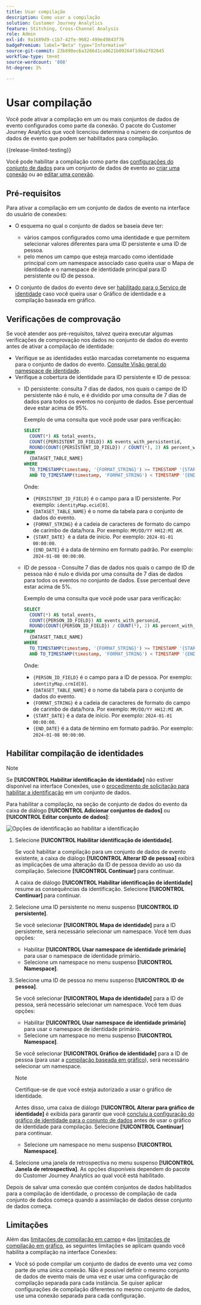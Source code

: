 ```yaml
---
title: Usar compilação
description: Como usar a compilação
solution: Customer Journey Analytics
feature: Stitching, Cross-Channel Analysis
role: Admin
exl-id: 9a1689d9-c1b7-42fe-9682-499e49843f76
badgePremium: label="Beta" type="Informative"
source-git-commit: 23b890ec6a3266d1ca0621b09264f1d6a2f82645
workflow-type: tm+mt
source-wordcount: '808'
ht-degree: 3%

---
```


# Usar compilação

Você pode ativar a compilação em um ou mais conjuntos de dados de evento configurados como parte da conexão. O pacote do Customer Journey Analytics que você licenciou determina o número de conjuntos de dados de evento que podem ser habilitados para compilação.

{{release-limited-testing}}

Você pode habilitar a compilação como parte das [configurações do conjunto de dados](/help/connections/create-connection.md#dataset-settings) para um conjunto de dados de evento ao [criar uma conexão](/help/connections/create-connection.md) ou ao [editar uma conexão](/help/connections/manage-connections.md#edit-a-connection).

## Pré-requisitos

Para ativar a compilação em um conjunto de dados de evento na interface do usuário de conexões:

* O esquema no qual o conjunto de dados se baseia deve ter:

   * vários campos configurados como uma identidade e que permitem selecionar valores diferentes para uma ID persistente e uma ID de pessoa.
   * pelo menos um campo que esteja marcado como identidade principal com um namespace associado caso queira usar o Mapa de identidade e o namespace de identidade principal para ID persistente ou ID de pessoa.

* O conjunto de dados do evento deve ser [habilitado para o Serviço de identidade](/help/stitching/faq.md#enable-a-dataset-for-the-identity-service) caso você queira usar o Gráfico de identidade e a compilação baseada em gráfico.


## Verificações de comprovação

Se você atender aos pré-requisitos, talvez queira executar algumas verificações de comprovação nos dados no conjunto de dados do evento antes de ativar a compilação de identidade:

* Verifique se as identidades estão marcadas corretamente no esquema para o conjunto de dados do evento. [Consulte Visão geral do namespace de identidade](https://experienceleague.adobe.com/pt-br/docs/experience-platform/identity/features/namespaces).
* Verifique a cobertura de identidade para ID persistente e ID de pessoa:
   * ID persistente: consulta 7 dias de dados, nos quais o campo de ID persistente não é nulo, e é dividido por uma consulta de 7 dias de dados para todos os eventos no conjunto de dados. Esse percentual deve estar acima de 95%.

     Exemplo de uma consulta que você pode usar para verificação:

     ```sql
     SELECT
       COUNT(*) AS total_events,
       COUNT({PERSISTENT_ID_FIELD}) AS events_with_persistentid,
       ROUND(COUNT({PERSISTENT_ID_FIELD}) / COUNT(*), 2) AS percent_with_persistentid_not_null
     FROM 
       {DATASET_TABLE_NAME}
     WHERE
       TO_TIMESTAMP(timestamp, '{FORMAT_STRING}') >= TIMESTAMP '{START_DATE}'
       AND TO_TIMESTAMP(timestamp, 'FORMAT_STRING') < TIMESTAMP '{END_DATE}';
     ```

     Onde:

      * `{PERSISTENT_ID_FIELD}` é o campo para a ID persistente. Por exemplo: `identityMap.ecid[0]`.
      * `{DATASET_TABLE_NAME}` é o nome da tabela para o conjunto de dados do evento.
      * `{FORMAT_STRING}` é a cadeia de caracteres de formato do campo de carimbo de data/hora. Por exemplo: `MM/DD/YY HH12:MI AM`.
      * `{START_DATE} `é a data de início. Por exemplo: `2024-01-01 00:00:00`.
      * `{END_DATE}` é a data de término em formato padrão. Por exemplo: `2024-01-08 00:00:00`.


   * ID de pessoa - Consulte 7 dias de dados nos quais o campo de ID de pessoa não é nulo e divida por uma consulta de 7 dias de dados para todos os eventos no conjunto de dados. Esse percentual deve estar acima de 5%.

     Exemplo de uma consulta que você pode usar para verificação:

     ```sql
     SELECT
       COUNT(*) AS total_events,
       COUNT({PERSON_ID_FIELD}) AS events_with_personid,
       ROUND(COUNT({PERSON_ID_FIELD}) / COUNT(*), 2) AS percent_with_personid_not_null
     FROM 
       {DATASET_TABLE_NAME}
     WHERE
       TO_TIMESTAMP(timestamp, '{FORMAT_STRING}') >= TIMESTAMP '{START_DATE}'
       AND TO_TIMESTAMP(timestamp, 'FORMAT_STRING') < TIMESTAMP '{END_DATE}';
     ```

     Onde:

      * `{PERSON_ID_FIELD}` é o campo para a ID de pessoa. Por exemplo: `identityMap.crmId[0]`.
      * `{DATASET_TABLE_NAME}` é o nome da tabela para o conjunto de dados do evento.
      * `{FORMAT_STRING}` é a cadeia de caracteres de formato do campo de carimbo de data/hora. Por exemplo: `MM/DD/YY HH12:MI AM`.
      * `{START_DATE}` é a data de início. Por exemplo: `2024-01-01 00:00:00`.
      * `{END_DATE}` é a data de término em formato padrão. Por exemplo: `2024-01-08 00:00:00`.



## Habilitar compilação de identidades

>[!NOTE]
>
>Se **[!UICONTROL Habilitar identificação de identidade]** não estiver disponível na interface Conexões, use o [procedimento de solicitação para habilitar a identificação](/help/stitching/use-stitching.md) em um conjunto de dados.



Para habilitar a compilação, na seção de conjunto de dados do evento da caixa de diálogo **[!UICONTROL Adicionar conjuntos de dados]** ou **[!UICONTROL Editar conjunto de dados]**:

![Opções de identificação ao habilitar a identificação](assets/identity-stitching-ui.png)

1. Selecione **[!UICONTROL Habilitar identificação de identidade]**.

   Se você habilitar a compilação para um conjunto de dados de evento existente, a caixa de diálogo **[!UICONTROL Alterar ID de pessoa]** exibirá as implicações de uma alteração da ID de pessoa devido ao uso da compilação. Selecione **[!UICONTROL Continuar]** para continuar.

   A caixa de diálogo **[!UICONTROL Habilitar identificação de identidade]** resume as consequências da identificação. Selecione **[!UICONTROL Continuar]** para continuar.

1. Selecione uma ID persistente no menu suspenso **[!UICONTROL ID persistente]**.

   Se você selecionar **[!UICONTROL Mapa de identidade]** para a ID persistente, será necessário selecionar um namespace. Você tem duas opções:

   * Habilitar **[!UICONTROL Usar namespace de identidade primário]** para usar o namespace de identidade primário.
   * Selecione um namespace no menu suspenso **[!UICONTROL Namespace]**.

1. Selecione uma ID de pessoa no menu suspenso **[!UICONTROL ID de pessoa]**.

   Se você selecionar **[!UICONTROL Mapa de identidade]** para a ID de pessoa, será necessário selecionar um namespace. Você tem duas opções:

   * Habilitar **[!UICONTROL Usar namespace de identidade primário]** para usar o namespace de identidade primário.
   * Selecione um namespace no menu suspenso **[!UICONTROL Namespace]**.


   Se você selecionar **[!UICONTROL Gráfico de identidade]** para a ID de pessoa (para usar a [compilação baseada em gráfico](/help/stitching/gbs.md)), será necessário selecionar um namespace.

   >[!NOTE]
   >
   >Certifique-se de que você esteja autorizado a usar o gráfico de identidade.
   >

   Antes disso, uma caixa de diálogo **[!UICONTROL Alterar para gráfico de identidade]** é exibida para garantir que você [concluiu a configuração do gráfico de identidade para o conjunto de dados](/help/stitching/faq.md#enable-a-dataset-for-the-identity-service) antes de usar o gráfico de identidade para compilação. Selecione **[!UICONTROL Continuar]** para continuar.

   * Selecione um namespace no menu suspenso **[!UICONTROL Namespace]**.


1. Selecione uma janela de retrospectiva no menu suspenso **[!UICONTROL Janela de retrospectiva]**. As opções disponíveis dependem do pacote do Customer Journey Analytics ao qual você está habilitado.

Depois de salvar uma conexão que contém conjuntos de dados habilitados para a compilação de identidade, o processo de compilação de cada conjunto de dados começa quando a assimilação de dados desse conjunto de dados começa.

## Limitações

Além das [limitações de compilação em campo](/help/stitching/fbs.md#limitations) e das [limitações de compilação em gráfico](/help/stitching/gbs.md#limitations), as seguintes limitações se aplicam quando você habilita a compilação na interface Conexões:

* Você só pode compilar um conjunto de dados de evento uma vez como parte de uma única conexão. Não é possível definir o mesmo conjunto de dados de evento mais de uma vez e usar uma configuração de compilação separada para cada instância. Se quiser aplicar configurações de compilação diferentes no mesmo conjunto de dados, use uma conexão separada para cada configuração.

